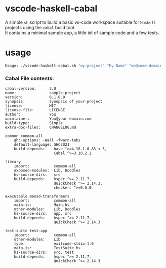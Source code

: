 # vscode-haskell-cabal
A simple `sh` script to build a basic vs-code workspace suitable for `Haskell` projects using the `cabal` build tool. <br>
It contains a minimal sample app, a little bit of sample code and a few tests.

# usage
```bash
Usage: ./vscode-haskell-cabal.sh "my-project" "My Name" "me@some-domain.com"
```

### Cabal File contents:
```cabal
cabal-version:      3.0
name:               sample-project
version:            0.1.0.0
synopsis:           Synopsis of your-project
license:            MIT
license-file:       LICENSE
author:             You
maintainer:         You@your-domain.com
build-type:         Simple
extra-doc-files:    CHANGELOG.md

common common-all
    ghc-options: -Wall -fwarn-tabs
    default-language: GHC2021
    build-depends:    base ^>=4.18.1.0 && < 5,
                      Cabal ^>=3.10.2.1
    
library
    import:           common-all
    exposed-modules:  Lib, Doodles
    hs-source-dirs:   src
    build-depends:    hspec ^>= 2.11.7,
                      QuickCheck ^>= 2.14.3,
                      checkers ^>=0.6.0 
                
executable monad-transformers
    import:           common-all
    main-is:          Main.hs
    other-modules:    Lib, Doodles
    hs-source-dirs:   app, src
    build-depends:    hspec ^>= 2.11.7,
                      QuickCheck ^>= 2.14.3

test-suite test-app
    import:           common-all
    other-modules:    Lib
    type:             exitcode-stdio-1.0
    main-is:          TestSuite.hs
    hs-source-dirs:   src, test
    build-depends:    hspec ^>= 2.11.7,
                      QuickCheck ^>= 2.14.3



```
